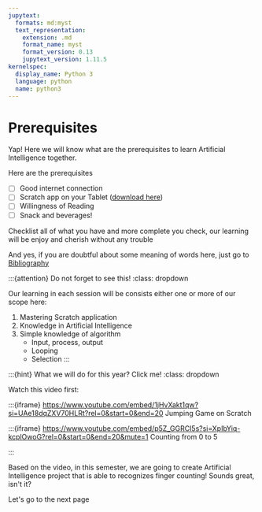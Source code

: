 ```yaml
---
jupytext:
  formats: md:myst
  text_representation:
    extension: .md
    format_name: myst
    format_version: 0.13
    jupytext_version: 1.11.5
kernelspec:
  display_name: Python 3
  language: python
  name: python3
---
```


# Prerequisites
<!--  -->

Yap! Here we will know what are the prerequisites to learn Artificial Intelligence together.

Here are the prerequisites
- [ ] Good internet connection
- [ ] Scratch app on your Tablet ([download here](https://play.google.com/store/apps/details?id=org.scratch))
- [ ] Willingness of Reading
- [ ] Snack and beverages!

Checklist all of what you have and more complete you check, our learning will be enjoy and cherish without any trouble

And yes, if you are doubtful about some meaning of words here, just go to [Bibliography](/content/bibliography)

:::{attention} Do not forget to see this!
:class: dropdown

Our learning in each session will be consists either one or more of our scope here:
1. Mastering Scratch application
1. Knowledge in Artificial Intelligence
1. Simple knowledge of algorithm
   - Input, process, output
   - Looping
   - Selection
:::

:::{hint} What we will do for this year? Click me!
:class: dropdown

Watch this video first:

  :::{iframe} https://www.youtube.com/embed/1jHvXakt1qw?si=UAe18dqZXV70HLRt?rel=0&start=0&end=20
  Jumping Game on Scratch

  :::{iframe} https://www.youtube.com/embed/p5Z_GGRCI5s?si=XpIbYiq-kcplOwoG?rel=0&start=0&end=20&mute=1
  Counting from 0 to 5

:::

Based on the video, in this semester, we are going to create Artificial Intelligence project that is able to recognizes finger counting! Sounds great, isn't it?

Let's go to the next page
